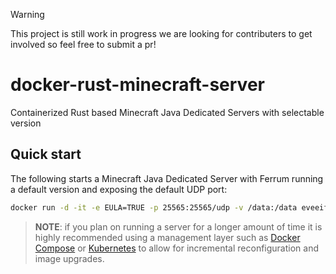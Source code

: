 > [!WARNING]
> This project is still work in progress we are looking for contributers to get involved so feel free to submit a pr!

# docker-rust-minecraft-server
Containerized Rust based Minecraft Java Dedicated Servers with selectable version

## Quick start

The following starts a Minecraft Java Dedicated Server with Ferrum running a default version and
exposing the default UDP port:

```sh
docker run -d -it -e EULA=TRUE -p 25565:25565/udp -v /data:/data eveeifyeve/docker-rust-minecraft-server
```

> **NOTE**: if you plan on running a server for a longer amount of time it is highly recommended using a management layer such as [Docker Compose](#deploying-with-docker-compose) or [Kubernetes](#deploying-with-kubernetes) to allow for incremental reconfiguration and image upgrades.

